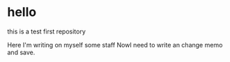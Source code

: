 # hello
this is a test first repository

Here I'm writing on myself some staff 
NowI need to write an change memo and save. 
